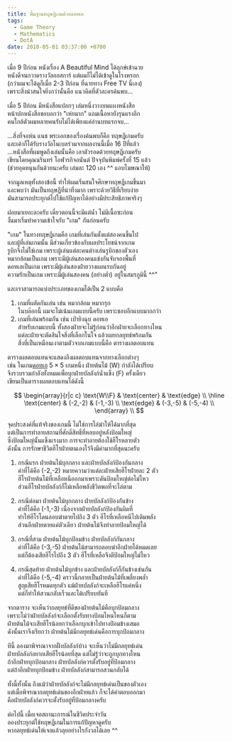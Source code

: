 ```yaml
---
title: พื้นฐานทฤษฎีเกมด้วยดอทเอ
tags:
  - Game Theory
  - Mathematics
  - DotA
date: 2010-05-01 03:37:00 +0700
---
```


เมื่อ 9 ปีก่อน หนังเรื่อง A Beautiful Mind ได้ฤกษ์เข้าฉาย  
หนังดีจนกวาดรางวัลออสการ์ แต่ผมก็ไม่ได้เข้าดูในโรงหรอก  
(กว่าผมจะได้ดูก็เมื่อ 2-3 ปีก่อน ที่ฉายทาง Free TV นี่เอง)  
เพราะสิ่งน่าสนใจยิ่งกว่านั้นคือ แนวคิดที่ตัวละครค้นพบ...

เมื่อ 5 ปีก่อน มีหนังสือแปลกๆ เล่มหนึ่งวางบนแผงหนังสือ  
หน้าปกหนังสือขอบอกว่า "เห่ยมาก" แถมเนื้อหายังรุนแรงอีก  
คนใกล้ตัวผมหลายคนรับไม่ได้เพียงแค่อ่านบทแรกจบ...

...สิ่งที่จอห์น แนช พระเอกของเรื่องค้นพบก็คือ ทฤษฎีเกมครับ  
และเค้าก็ได้รับรางวัลโนเบลร่วมจากผลงานนี้เมื่อ 16 ปีที่แล้ว  
...หนังสือที่ผมพูดถึงเล่มนั้นคือ เอาตัวรอดด้วยทฤษฎีเกมครับ  
เขียนโดยคุณนรินทร์ โอฬารกิจอนันต์ ปัจจุบันพิมพ์ครั้งที่ 15 แล้ว  
(ช่วยอุดหนุนกันด้วยนะครับ เล่มละ 120 เอง ^^ แอบโฆษณาให้)

จากมูลเหตุทั้งสองข้อนี้ ทำให้ผมเริ่มสนใจศึกษาทฤษฎีเกมขึ้นมา  
และพบว่า มันเป็นทฤษฎีที่น่าทึ่งมาก เพราะด้วยวิธีที่เรียบง่าย  
มันสามารถประยุกต์ไปใช้แก้ปัญหาได้อย่างมีประสิทธิภาพจริงๆ

ฝอยมาเยอะละครับ เดี๋ยวตอนนี้จะมีแต่น้ำ ไม่มีเนื้อซะก่อน  
งั้นมาเริ่มทำความเข้าใจกับ "เกม" กันก่อนครับ

"เกม" ในทางทฤษฎีเกมคือ เกมที่เล่นกันตั้งแต่สองคนขึ้นไป  
และผู้ที่เล่นเกมนั้น มีส่วนเกี่ยวข้องกับผลประโยชน์จากเกม  
รูบิกจึงไม่ใช่เกม เพราะผู้เล่นแต่ละคนต่างเล่นรูบิกของตัวเอง  
หมากล้อมเป็นเกม เพราะมีผู้เล่นสองคนแข่งกันจับจองพื้นที่  
ดอทเอเป็นเกม เพราะมีผู้เล่นสองฝ่ายวางแผนรบกันอยู่  
ความรักเป็นเกม เพราะมีผู้เล่นสองคน (อย่างต่ำ) อยู่ในสมรภูมินี้ ^^"

และเราสามารถแบ่งประเภทของเกมได้เป็น 2 แบบคือ  

1. เกมที่ผลัดกันเล่น เช่น หมากล้อม หมากรุก  
   ในบล๊อกนี้ ผมจะไม่เน้นเกมแบบนี้ครับ เพราะชอบอีกแบบมากกว่า
2. เกมที่เล่นพร้อมกัน เช่น เป่ายิงฉุบ ดอทเอ  
   สำหรับเกมแบบนี้ ทั้งสองฝ่ายจะไม่รู้ก่อนว่าอีกฝ่ายจะเลือกทางไหน  
   แต่ละฝ่ายจะตัดสินใจสิ่งที่เลือกในใจ แล้วเผยกลยุทธ์พร้อมกัน  
   สิ่งที่เป็นเหมือนเงาตามตัวจากเกมแบบนี้คือ ตารางผลตอบแทน

ตารางผลตอบแทนจะแสดงถึงผลตอบแทนจากทางเลือกต่างๆ  
เช่น ในเกม[ดอทเอ][dota] $5\times5$ เกมหนึ่ง ฝ่ายต้นไม้ (W) กำลังได้เปรียบ  
จึงรวบรวมกำลังทั้งหมดเพื่อบุกฝ่ายบัลลังก์น้ำแข็ง (F) ครั้งเดียว  
เขียนเป็นตารางผลตอบแทนได้ดังนี้

$$
    \begin{array}{r|c c}
    \text{W\\F}   & \text{center} & \text{edge} \\
    \hline
    \text{center} &    (-2,-2)    &    (-1,-3)  \\
    \text{edge}   &    (-3,-5)    &    (-5,-4)  \\
    \end{array} \\
$$

จุดประสงค์ที่แท้จริงของเกมนี้ ไม่ใช่การไล่ฆ่าให้ได้มากที่สุด  
แต่เป็นการทำลายสถานที่ศักดิ์สิทธิ์ที่หลบอยู่หลังป้อมใหญ่  
ซึ่งป้อมใหญ่นั้นแข็งแรงมาก การจะทำลายต้องใช้ฮีโรหลายตัว  
ดังนั้น การรักษาชีวิตฮีโรฝ่ายตนเองไว้จึงมีค่ามากที่สุดนะครับ  

1. กรณีแรก ฝ่ายต้นไม้บุกกลาง และฝ่ายบัลลังก์ป้องกันกลาง  
   ค่าที่ได้คือ (-2,-2) หมายความว่าแต่ละฝ่ายเสียฮีโรฝ่ายละ 2 ตัว  
   ฮีโรฝ่ายต้นไม้ที่เหลือหนีออกมาเพราะดันป้อมใหญ่ต่อไม่ไหว  
   ส่วนฮีโรฝ่ายบัลลังก์ก็ไม่เหลือพลังชีวิตพอที่จะไล่ตาม

2. กรณีต่อมา ฝ่ายต้นไม้บุกกลาง ฝ่ายบัลลังก์ป้องกันข้าง  
   ค่าที่ได้คือ (-1,-3) เนื่องจากฝ่ายบัลลังก์ป้องกันผิดที่  
   ทำให้ฮีโรโดนลอบฆ่าตายไปถึง 3 ตัว ฮีโรที่เหลือหนีไปเติมพลัง  
   ส่วนอีกฝ่ายตายแค่ตัวเดียว ฝ่ายต้นไม้จึงทำลายป้อมใหญ่ได้

3. กรณีที่สาม ฝ่ายต้นไม้บุกป้อมข้าง ฝ่ายบัลลังก์กันกลาง  
   ค่าที่ได้คือ (-3,-5) ฝ่ายต้นไม้สามารถลอบฆ่าอีกฝ่ายได้หมดเลย  
   แต่ก็ต้องเสียฮีโรไปถึง 3 ตัว ฮีโรที่เหลือจึงตีป้อมใหญ่ไม่ไหว

4. กรณีสุดท้าย ฝ่ายต้นไม้บุกข้าง และฝ่ายบัลลังก์ก็กันข้างเช่นกัน  
   ค่าที่ได้คือ (-5,-4) คราวนี้กลายเป็นฝ่ายต้นไม้ที่เพลี่ยงพล้ำ  
   สูญเสียฮีโรหมดทุกตัว แม้ฝ่ายบัลลังก์จะเหลือฮีโรแค่หนึ่ง  
   แต่ก็ทำให้สวนกลับเร็วและได้เปรียบทันที

จากตาราง จะเห็นว่ากลยุทธ์ที่ดีของฝ่ายต้นไม้คือบุกป้อมกลาง  
เพราะไม่ว่าฝ่ายบัลลังก์จะเลือกตั้งรับทางป้อมไหนไหนก็ตาม  
ฝ่ายต้นไม้จะเสียฮีโรน้อยกว่าเลือกบุกเข้าไปทางป้อมข้างเสมอ  
ดังนั้นเราจึงเรียกว่า ฝ่ายต้นไม้มีกลยุทธ์เด่นคือการบุกป้อมกลาง

ทีนี้ ลองมาพิจรณาจากฝั่งบัลลังก์บ้าง จะเห็นว่าไม่มีกลยุทธ์เด่น  
ฝ่ายบัลลังก์อยากเสียฮีโรน้อยที่สุด แต่ไม่รู้ว่าจะถูกบุกทางไหน  
ถ้าอีกฝ่ายบุกป้อมกลาง ฝ่ายบัลลังก์ควรตั้งรับอยู่ที่ป้อมกลาง  
แต่ถ้าอีกฝ่ายบุกป้อมข้าง ฝ่ายบัลลังก์สามารถสวนกลับได้

ทั้งนี้ทั้งนั้น ถึงแม้ว่าฝ่ายบัลลังก์จะไม่มีกลยุทธ์เด่นเป็นของตัวเอง  
แต่เมื่อพิจรณากลยุทธ์เด่นของอีกฝ่ายแล้ว ก็จะได้คำตอบออกมา  
คือฝ่ายบัลลังก์ควรจะตั้งรับอยู่ที่ป้อมกลางครับ

ต่อไปนี้ เมื่อเจอสถานะการณ์ในชีวิตประจำวัน  
ลองประยุกต์ใช้ทฤษฎีเกมในการแก้ปัญหาดูครับ  
หากลยุทธ์เด่นให้เจอแล้วลุยอย่างไรกังวลได้เลย ^^


[dota]: //th.wikipedia.org/wiki/ดีเฟนส์ออฟดิแอนเชียนส์
